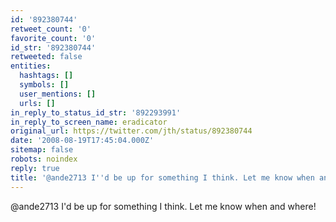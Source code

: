 ```yaml
---
id: '892380744'
retweet_count: '0'
favorite_count: '0'
id_str: '892380744'
retweeted: false
entities:
  hashtags: []
  symbols: []
  user_mentions: []
  urls: []
in_reply_to_status_id_str: '892293991'
in_reply_to_screen_name: eradicator
original_url: https://twitter.com/jth/status/892380744
date: '2008-08-19T17:45:04.000Z'
sitemap: false
robots: noindex
reply: true
title: '@ande2713 I''d be up for something I think. Let me know when and where!'
---
```


@ande2713 I'd be up for something I think. Let me know when and where!